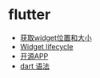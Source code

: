 # flutter

* [获取widget位置和大小](https://medium.com/@diegoveloper/flutter-widget-size-and-position-b0a9ffed9407)
* [Widget lifecycle](https://medium.com/flutter-community/widget-state-buildcontext-inheritedwidget-898d671b7956)
* [开源APP](https://medium.com/aviabird/top-10-open-source-flutter-apps-997afff4f1b8)
* [dart 语法](https://www.dartlang.org/guides/language/language-tour#classes)